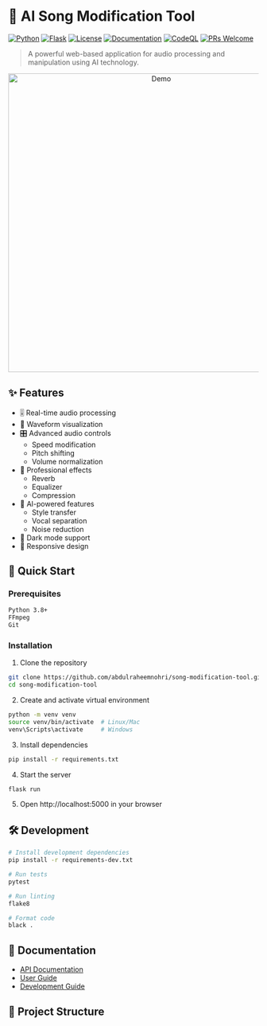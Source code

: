 # 🎵 AI Song Modification Tool

[![Python](https://img.shields.io/badge/python-v3.8+-blue.svg)](https://www.python.org/)
[![Flask](https://img.shields.io/badge/flask-v2.0.0-green.svg)](https://flask.palletsprojects.com/)
[![License](https://img.shields.io/badge/license-MIT-blue.svg)](LICENSE)
[![Documentation](https://github.com/abdulraheemnohri/song-modification-tool/actions/workflows/pages.yml/badge.svg)](https://abdulraheemnohri.github.io/song-modification-tool)
[![CodeQL](https://github.com/abdulraheemnohri/song-modification-tool/actions/workflows/codeql.yml/badge.svg)](https://github.com/abdulraheemnohri/song-modification-tool/security/code-scanning)
[![PRs Welcome](https://img.shields.io/badge/PRs-welcome-brightgreen.svg)](CONTRIBUTING.md)

> A powerful web-based application for audio processing and manipulation using AI technology.

<p align="center">
  <img src="static/images/demo.gif" alt="Demo" width="600">
</p>

## ✨ Features

- 🎚️ Real-time audio processing
- 🌊 Waveform visualization
- 🎛️ Advanced audio controls
  - Speed modification
  - Pitch shifting
  - Volume normalization
- 🎨 Professional effects
  - Reverb
  - Equalizer
  - Compression
- 🤖 AI-powered features
  - Style transfer
  - Vocal separation
  - Noise reduction
- 🌙 Dark mode support
- 📱 Responsive design

## 🚀 Quick Start

### Prerequisites

```bash
Python 3.8+
FFmpeg
Git
```

### Installation

1. Clone the repository
```bash
git clone https://github.com/abdulraheemnohri/song-modification-tool.git
cd song-modification-tool
```

2. Create and activate virtual environment
```bash
python -m venv venv
source venv/bin/activate  # Linux/Mac
venv\Scripts\activate     # Windows
```

3. Install dependencies
```bash
pip install -r requirements.txt
```

4. Start the server
```bash
flask run
```

5. Open http://localhost:5000 in your browser

## 🛠️ Development

```bash
# Install development dependencies
pip install -r requirements-dev.txt

# Run tests
pytest

# Run linting
flake8

# Format code
black .
```

## 📖 Documentation

- [API Documentation](docs/API.md)
- [User Guide](docs/USER_GUIDE.md)
- [Development Guide](docs/DEVELOPMENT.md)

## 🎯 Project Structure